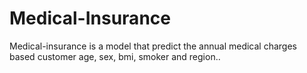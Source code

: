 # Medical-Insurance
Medical-insurance is a model that predict the annual medical charges based customer age, sex, bmi, smoker and region..
